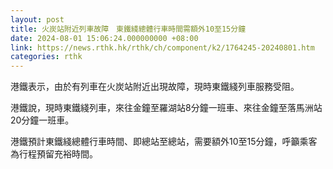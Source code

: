 ```yaml
---
layout: post
title: 火炭站附近列車故障　東鐵綫總體行車時間需額外10至15分鐘
date: 2024-08-01 15:06:24.000000000 +08:00
link: https://news.rthk.hk/rthk/ch/component/k2/1764245-20240801.htm
categories: rthk
---
```


港鐵表示，由於有列車在火炭站附近出現故障，現時東鐵綫列車服務受阻。

港鐵說，現時東鐵綫列車，來往金鐘至羅湖站8分鐘一班車、來往金鐘至落馬洲站20分鐘一班車。

港鐵預計東鐵綫總體行車時間、即總站至總站，需要額外10至15分鐘，呼籲乘客為行程預留充裕時間。
